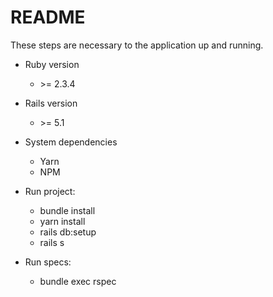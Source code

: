 # README

These steps are necessary to the application up and running.

* Ruby version
    * \>= 2.3.4
* Rails version
    * \>= 5.1 
    
* System dependencies
  * Yarn
  * NPM
  
* Run project:
  * bundle install
  * yarn install
  * rails db:setup
  * rails s
  
* Run specs:
  * bundle exec rspec
